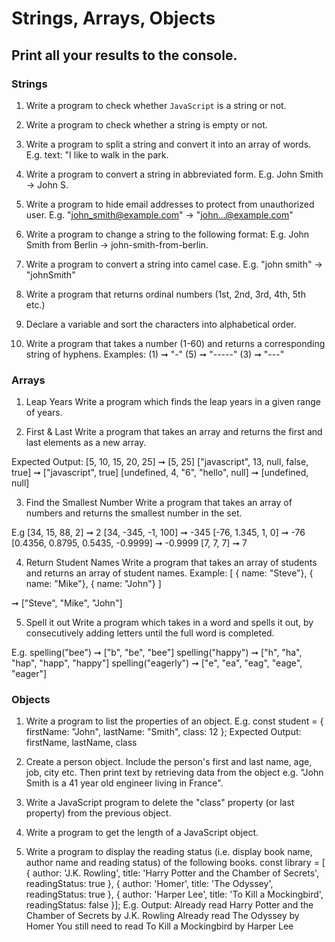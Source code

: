 # Strings, Arrays, Objects
## Print all your results to the console. 

### Strings 
1. Write a program to check whether `JavaScript` is a string or not.

2. Write a program to check whether a string is empty or not.

3. Write a program to split a string and convert it into an array of words. E.g. text: "I like to walk in the park.

4. Write a program to convert a string in abbreviated form. E.g. John Smith -> John S. 

5. Write a program to hide email addresses to protect from unauthorized user.
E.g. "john_smith@example.com" -> "john...@example.com"

6. Write a program to change a string to the following format:
E.g. John Smith from Berlin -> john-smith-from-berlin. 

7. Write a program to convert a string into camel case.
E.g. "john smith" -> "johnSmith"

8. Write a program that returns ordinal numbers (1st, 2nd, 3rd, 4th, 5th etc.)

9. Declare a variable and sort the characters into alphabetical order. 

10. Write a program that takes a number (1-60) and returns a corresponding string of hyphens.
Examples:
(1) ➞ "-"
(5) ➞ "-----"
(3) ➞ "---"

### Arrays

1. Leap Years
Write a program which finds the leap years in a given range of years.

2. First & Last
Write a program that takes an array and returns the first and last elements as a new array.

Expected Output:
[5, 10, 15, 20, 25] ➞ [5, 25]
["javascript", 13, null, false, true] ➞ ["javascript", true]
[undefined, 4, "6", "hello", null] ➞ [undefined, null]

3. Find the Smallest Number
Write a program that takes an array of numbers and returns the smallest number in the set.

E.g
[34, 15, 88, 2] ➞ 2
[34, -345, -1, 100] ➞ -345
[-76, 1.345, 1, 0] ➞ -76
[0.4356, 0.8795, 0.5435, -0.9999] ➞ -0.9999
[7, 7, 7] ➞ 7

4. Return Student Names
Write a program that takes an array of students and returns an array of student names.
Example:
[ { name: "Steve"},
  { name: "Mike"},
  { name: "John"}
]

➞ ["Steve", "Mike", "John"]

5. Spell it out
Write a program which takes in a word and spells it out, by consecutively adding letters until the full word is completed.

E.g.
spelling("bee") ➞ ["b", "be", "bee"]
spelling("happy") ➞ ["h", "ha", "hap", "happ", "happy"]
spelling("eagerly") ➞ ["e", "ea", "eag", "eage", "eager"]

### Objects 

1. Write a program to list the properties of an object. 
E.g.
const student = { 
firstName: "John", 
lastName: "Smith", 
class: 12 };
Expected Output: firstName, lastName, class

2. Create a person object. Include the person's first and last name, age, job, city etc. Then print text by retrieving data from the object e.g. "John Smith is a 41 year old engineer living in France". 

3. Write a JavaScript program to delete the "class" property (or last property) from the previous object.

4. Write a program to get the length of a JavaScript object.

5. Write a program to display the reading status (i.e. display book name, author name and reading status) of the following books.
const library = [ 
   {
       author: 'J.K. Rowling',
       title: 'Harry Potter and the Chamber of Secrets',
       readingStatus: true
   },
   {
       author: 'Homer',
       title: 'The Odyssey',
       readingStatus: true
   },
   {
       author: 'Harper Lee',
       title:  'To Kill a Mockingbird', 
       readingStatus: false
   }];
E.g. Output: 
Already read Harry Potter and the Chamber of Secrets by J.K. Rowling
Already read The Odyssey by Homer
You still need to read To Kill a Mockingbird by Harper Lee


